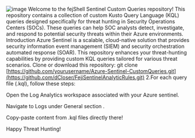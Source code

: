 ![image](https://github.com/dCloser/FejiSentinelAnalyticRules/assets/29094049/5b1f1e26-1c31-4381-8e1a-5980d5599477)
Welcome to the fejShell Sentinel Custom Queries repository! This repository contains a collection of custom Kusto Query Language (KQL) queries designed specifically for threat hunting in Security Operations Centers (SOCs). These queries can help SOC analysts detect, investigate, and respond to potential security threats within their Azure environments.
Introduction
Azure Sentinel is a scalable, cloud-native solution that provides security information event management (SIEM) and security orchestration automated response (SOAR). This repository enhances your threat-hunting capabilities by providing custom KQL queries tailored for various threat scenarios.
Clone or download this repository:
git clone [https://github.com/yourusername/Azure-Sentinel-CustomQueries.git](https://github.com/dCloser/FejiSentinelAnalyticRules.git)
2.For each query file (.kql), follow these steps:

Open the Log Analytics workspace associated with your Azure sentinel.

Navigate to Logs under General section .

Copy-paste content from .kql files directly there!

Happy Threat Hunting!
